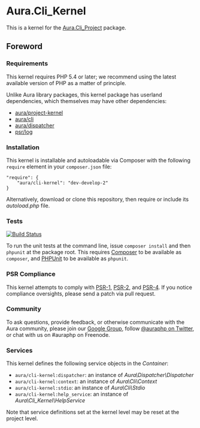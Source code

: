 # Aura.Cli_Kernel

This is a kernel for the [Aura.Cli_Project](https://github.com/auraphp/Aura.Cli_Project) package.

## Foreword

### Requirements

This kernel requires PHP 5.4 or later; we recommend using the latest available version of PHP as a matter of principle.

Unlike Aura library packages, this kernel package has userland dependencies, which themselves may have other dependencies:

- [aura/project-kernel](https://packagist.org/packages/aura/project-kernel)
- [aura/cli](https://packagist.org/packages/aura/cli)
- [aura/dispatcher](https://packagist.org/packages/aura/dispatcher)
- [psr/log](https://packagist.org/packages/psr/log)

### Installation

This kernel is installable and autoloadable via Composer with the following
`require` element in your `composer.json` file:

    "require": {
        "aura/cli-kernel": "dev-develop-2"
    }

Alternatively, download or clone this repository, then require or include its
_autoload.php_ file.

### Tests

[![Build Status](https://travis-ci.org/auraphp/Aura.Cli_Kernel.png?branch=develop-2)](https://travis-ci.org/auraphp/Aura.Cli_Kernel)

To run the unit tests at the command line, issue `composer install` and then `phpunit` at the package root. This requires [Composer](http://getcomposer.org/) to be available as `composer`, and [PHPUnit](http://phpunit.de/) to be available as `phpunit`.

### PSR Compliance

This kernel attempts to comply with [PSR-1][], [PSR-2][], and [PSR-4][]. If
you notice compliance oversights, please send a patch via pull request.

[PSR-1]: https://github.com/php-fig/fig-standards/blob/master/accepted/PSR-1-basic-coding-standard.md
[PSR-2]: https://github.com/php-fig/fig-standards/blob/master/accepted/PSR-2-coding-style-guide.md
[PSR-4]: https://github.com/php-fig/fig-standards/blob/master/accepted/PSR-4-autoloader.md

### Community

To ask questions, provide feedback, or otherwise communicate with the Aura community, please join our [Google Group](http://groups.google.com/group/auraphp), follow [@auraphp on Twitter](http://twitter.com/auraphp), or chat with us on #auraphp on Freenode.

### Services

This kernel defines the following service objects in the _Container_:

- `aura/cli-kernel:dispatcher`: an instance of _Aura\Dispatcher\Dispatcher_
- `aura/cli-kernel:context`: an instance of _Aura\Cli\Context_
- `aura/cli-kernel:stdio`: an instance of _Aura\Cli\Stdio_
- `aura/cli-kernel:help_service`: an instance of _Aura\Cli_Kernel\HelpService_

Note that service definitions set at the kernel level may be reset at the project level.
